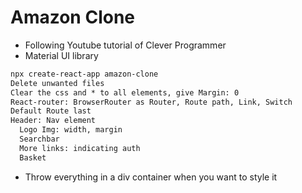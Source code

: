 # Amazon Clone 

* Following Youtube tutorial of Clever Programmer
* Material UI library

```txt
npx create-react-app amazon-clone
Delete unwanted files
Clear the css and * to all elements, give Margin: 0
React-router: BrowserRouter as Router, Route path, Link, Switch
Default Route last
Header: Nav element
  Logo Img: width, margin
  Searchbar
  More links: indicating auth
  Basket
```

* Throw everything in a div container when you want to style it